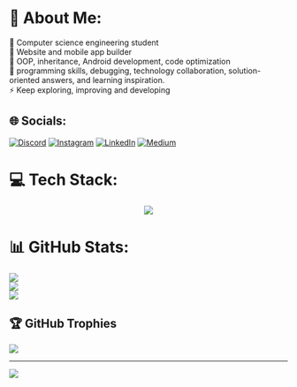 # 💫 About Me:
🔭 Computer science engineering student<br>👯 Website and mobile app builder<br>🌱 OOP, inheritance, Android development, code optimization<br>💬 programming skills, debugging, technology collaboration, solution-oriented answers, and learning inspiration.<br>⚡ Keep exploring, improving and developing


## 🌐 Socials:
[![Discord](https://img.shields.io/badge/Discord-%237289DA.svg?logo=discord&logoColor=white)](https://discord.gg/marcellohugo) [![Instagram](https://img.shields.io/badge/Instagram-%23E4405F.svg?logo=Instagram&logoColor=white)](https://instagram.com/marcellohugo__) [![LinkedIn](https://img.shields.io/badge/LinkedIn-%230077B5.svg?logo=linkedin&logoColor=white)](https://linkedin.com/in/marcellohugo) [![Medium](https://img.shields.io/badge/Medium-12100E?logo=medium&logoColor=white)](https://medium.com/@marcellohugo) 

# 💻 Tech Stack:
<p align="center">
  <img src="https://skillicons.dev/icons?i=c,cpp,css,html,java,js,python,php,windows,bash,kotlin,mysql,laravel,flutter,sass,react,figma,nextjs,tailwind,wordpress,powershell" />
</p>

# 📊 GitHub Stats:
![](https://github-readme-stats.vercel.app/api?username=marcellohugo&theme=dark&hide_border=true&include_all_commits=false&count_private=false)<br/>
![](https://nirzak-streak-stats.vercel.app/?user=marcellohugo&theme=dark&hide_border=true)<br/>
![](https://github-readme-stats.vercel.app/api/top-langs/?username=marcellohugo&theme=dark&hide_border=true&include_all_commits=false&count_private=false&layout=compact)

## 🏆 GitHub Trophies
![](https://github-profile-trophy.vercel.app/?username=marcellohugo&theme=dark&no-frame=true&no-bg=true&margin-w=4)

---
[![](https://visitcount.itsvg.in/api?id=marcellohugo&icon=6&color=1)](https://visitcount.itsvg.in)

<!-- Proudly created with GPRM ( https://gprm.itsvg.in ) -->
